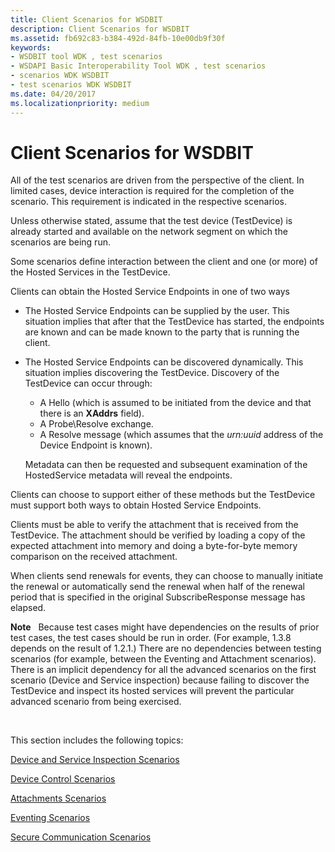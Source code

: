 ```yaml
---
title: Client Scenarios for WSDBIT
description: Client Scenarios for WSDBIT
ms.assetid: fb692c83-b384-492d-84fb-10e00db9f30f
keywords:
- WSDBIT tool WDK , test scenarios
- WSDAPI Basic Interoperability Tool WDK , test scenarios
- scenarios WDK WSDBIT
- test scenarios WDK WSDBIT
ms.date: 04/20/2017
ms.localizationpriority: medium
---
```


# Client Scenarios for WSDBIT


All of the test scenarios are driven from the perspective of the client. In limited cases, device interaction is required for the completion of the scenario. This requirement is indicated in the respective scenarios.

Unless otherwise stated, assume that the test device (TestDevice) is already started and available on the network segment on which the scenarios are being run.

Some scenarios define interaction between the client and one (or more) of the Hosted Services in the TestDevice.

Clients can obtain the Hosted Service Endpoints in one of two ways

-   The Hosted Service Endpoints can be supplied by the user. This situation implies that after that the TestDevice has started, the endpoints are known and can be made known to the party that is running the client.

-   The Hosted Service Endpoints can be discovered dynamically. This situation implies discovering the TestDevice. Discovery of the TestDevice can occur through:

    -   A Hello (which is assumed to be initiated from the device and that there is an **XAddrs** field).
    -   A Probe\\Resolve exchange.
    -   A Resolve message (which assumes that the *urn:uuid* address of the Device Endpoint is known).

    Metadata can then be requested and subsequent examination of the HostedService metadata will reveal the endpoints.

Clients can choose to support either of these methods but the TestDevice must support both ways to obtain Hosted Service Endpoints.

Clients must be able to verify the attachment that is received from the TestDevice. The attachment should be verified by loading a copy of the expected attachment into memory and doing a byte-for-byte memory comparison on the received attachment.

When clients send renewals for events, they can choose to manually initiate the renewal or automatically send the renewal when half of the renewal period that is specified in the original SubscribeResponse message has elapsed.

**Note**   Because test cases might have dependencies on the results of prior test cases, the test cases should be run in order. (For example, 1.3.8 depends on the result of 1.2.1.) There are no dependencies between testing scenarios (for example, between the Eventing and Attachment scenarios). There is an implicit dependency for all the advanced scenarios on the first scenario (Device and Service inspection) because failing to discover the TestDevice and inspect its hosted services will prevent the particular advanced scenario from being exercised.

 

This section includes the following topics:

[Device and Service Inspection Scenarios](device-and-service-inspection-scenarios.md)

[Device Control Scenarios](device-control-scenarios.md)

[Attachments Scenarios](attachments-scenarios.md)

[Eventing Scenarios](eventing-scenarios.md)

[Secure Communication Scenarios](secure-communication-scenarios.md)

 

 





